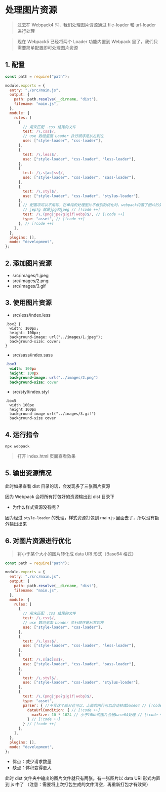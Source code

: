 # 处理图片资源
> 过去在 Webpack4 时，我们处理图片资源通过 file-loader 和 url-loader 进行处理

> 现在 Webpack5 已经将两个 Loader 功能内置到 Webpack 里了，我们只需要简单配置即可处理图片资源
##  1. 配置
```js
const path = require("path");

module.exports = {
  entry: "./src/main.js",
  output: {
    path: path.resolve(__dirname, "dist"),
    filename: "main.js",
  },
  module: {
    rules: [
      {
        // 用来匹配 .css 结尾的文件
        test: /\.css$/,
        // use 数组里面 Loader 执行顺序是从右到左
        use: ["style-loader", "css-loader"],
      },
      {
        test: /\.less$/,
        use: ["style-loader", "css-loader", "less-loader"],
      },
      {
        test: /\.s[ac]ss$/,
        use: ["style-loader", "css-loader", "sass-loader"],
      },
      {
        test: /\.styl$/,
        use: ["style-loader", "css-loader", "stylus-loader"],
      },
      { // 配置项可以不用写，在单纯的处理图片不做别的优化时，webpack内置了图片的处理 // [!code ++]
        // jep?g 就是jpg和jpeg // [!code ++]
        test: /\.(png|jpe?g|gif|webp)$/, // [!code ++]
        type: "asset", // [!code ++]
      }, // [!code ++]
    ],
  },
  plugins: [],
  mode: "development",
};
```
##  2. 添加图片资源
- src/images/1.jpeg
- src/images/2.png
- src/images/3.gif
## 3. 使用图片资源
- src/less/index.less
```less
.box2 {
  width: 100px;
  height: 100px;
  background-image: url("../images/1.jpeg");
  background-size: cover;
}
```
- src/sass/index.sass
```sass
.box3
  width: 100px
  height: 100px
  background-image: url("../images/2.png")
  background-size: cover

```
- src/styl/index.styl
```styl
.box5
  width 100px
  height 100px
  background-image url("../images/3.gif")
  background-size cover
```
## 4. 运行指令
```shell
npx webpack
```
> 打开 index.html 页面查看效果
## 5. 输出资源情况
此时如果查看 dist 目录的话，会发现多了三张图片资源

因为 Webpack 会将所有打包好的资源输出到 dist 目录下

- 为什么样式资源没有呢？

因为经过 `style-loader` 的处理，样式资源打包到 main.js 里面去了，所以没有额外输出出来
## 6. 对图片资源进行优化
> 将小于某个大小的图片转化成 data URI 形式（Base64 格式）
```js
const path = require("path");

module.exports = {
  entry: "./src/main.js",
  output: {
    path: path.resolve(__dirname, "dist"),
    filename: "main.js",
  },
  module: {
    rules: [
      {
        // 用来匹配 .css 结尾的文件
        test: /\.css$/,
        // use 数组里面 Loader 执行顺序是从右到左
        use: ["style-loader", "css-loader"],
      },
      {
        test: /\.less$/,
        use: ["style-loader", "css-loader", "less-loader"],
      },
      {
        test: /\.s[ac]ss$/,
        use: ["style-loader", "css-loader", "sass-loader"],
      },
      {
        test: /\.styl$/,
        use: ["style-loader", "css-loader", "stylus-loader"],
      },
      { 
        test: /\.(png|jpe?g|gif|webp)$/, 
        type: "asset", 
        parser: { //不写这个部分也可以，上面的两行可以自动转成base64 // [!code ++]
          dataUrlCondition: { // [!code ++]
            maxSize: 10 * 1024 // 小于10kb的图片会被base64处理 // [!code ++]
          } // [!code ++]
        } // [!code ++]
      },
    ],
  },
  plugins: [],
  mode: "development",
};

```
- 优点：减少请求数量
- 缺点：体积变得更大

此时 dist 文件夹中输出的图片文件就只有两张，有一张图片以 data URI 形式内置到 js 中了 （注意：需要将上次打包生成的文件清空，再重新打包才有效果）
